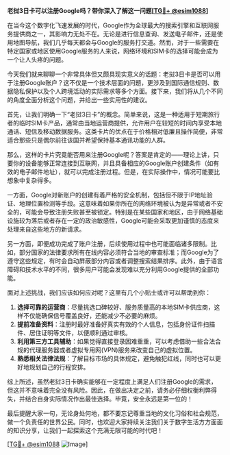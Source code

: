 **老挝3日卡可以注册Google吗？带你深入了解这一问题[[TG💪+ @esim1088](https://t.me/s/esim1088)]**

在当今这个数字化飞速发展的时代，Google作为全球最大的搜索引擎和互联网服务提供商之一，其影响力无处不在。无论是进行信息查询、发送电子邮件，还是使用地图导航，我们几乎每天都会与Google的服务打交道。然而，对于一些需要在特定国家或地区使用Google服务的人来说，网络环境和SIM卡的选择可能会成为一个让人头疼的问题。

今天我们就来聊聊一个非常具体但又颇具现实意义的话题：老挝3日卡是否可以用于注册Google账户？这不仅是一个技术层面的问题，更涉及到国际通信规则、数据隐私保护以及个人跨境活动的实际需求等多个方面。接下来，我们将从几个不同的角度全面分析这个问题，并给出一些实用性的建议。

首先，让我们明确一下“老挝3日卡”的概念。简单来说，这是一种适用于短期旅行者的临时SIM卡产品，通常由当地运营商提供，允许用户在较短的时间内享受本地通话、短信及移动数据服务。这类卡片的优点在于价格相对低廉且操作简便，非常适合那些只是偶尔前往该国并希望保持基本通讯功能的人群。

那么，这样的卡片究竟能否用来注册Google呢？答案是肯定的——理论上讲，只要你的设备能够正常连接到互联网，并且具备相应的Google账户创建条件（如有效的电子邮件地址），就可以完成注册过程。但是，在实际操作中，情况可能要比想象中复杂得多。

一方面，Google对新账户的创建有着严格的安全机制，包括但不限于IP地址验证、地理位置检测等手段。这意味着如果你所在的网络环境被认为是异常或者不安全的，可能会导致注册失败甚至被锁定。特别是在某些国家和地区，由于网络基础设施较为落后或者存在一定的政治敏感性，Google可能会采取更加谨慎的态度来处理来自这些地方的新请求。

另一方面，即便成功完成了账户注册，后续使用过程中也可能面临诸多限制。比如，部分国家的法律要求所有在线内容必须符合当地的审查标准；而Google为了遵守这些规定，有时会自动屏蔽部分内容或者调整搜索结果排序。此外，由于语言障碍和技术水平的不同，很多用户可能会发现难以充分利用Google提供的全部功能。

面对上述挑战，我们应该如何应对呢？这里有几个小贴士或许可以帮助到你：

1. **选择可靠的运营商**：尽量挑选口碑较好、服务质量高的本地SIM卡供应商，这样不仅能确保信号覆盖良好，还能减少不必要的麻烦。
2. **提前准备资料**：注册时最好准备好真实有效的个人信息，包括身份证件扫描件、居住证明等文件，以便顺利通过审核。
3. **利用第三方工具辅助**：如果觉得直接登录困难重重，可以考虑借助一些合法合规的代理服务器或者虚拟专用网(VPN)服务来改变自己的虚拟位置。
4. **熟悉相关法律法规**：了解目标市场的具体规定，避免触犯红线，同时也可以更好地规划自己的行程安排。

综上所述，虽然老挝3日卡确实能够在一定程度上满足人们注册Google的需求，但这并不意味着完全没有风险。因此，在做出决定之前，请务必仔细权衡利弊得失，并结合自身实际情况作出最佳选择。毕竟，安全永远是第一位的！

最后提醒大家一句，无论身处何地，都不要忘记尊重当地的文化习俗和社会规范，做一个负责任的世界公民。同时，也欢迎大家持续关注我们关于数字生活方方面面的知识分享，让我们一起探索这个充满无限可能的时代吧！

[[TG💪+ @esim1088](https://t.me/s/esim1088) ![Image](https://i.postimg.cc/4NQfJmqS/Snipaste-2025-05-13-00-14-12.png)]